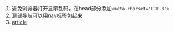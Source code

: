 1. 避免浏览器打开显示乱码，在head部分添加`<meta charset="UTF-8">`
2. 顶部导航可以用[nav标签](https://developer.mozilla.org/zh-CN/docs/Web/HTML/Element/nav)包起来
3. [article](https://developer.mozilla.org/zh-CN/docs/Web/HTML/Element/article)